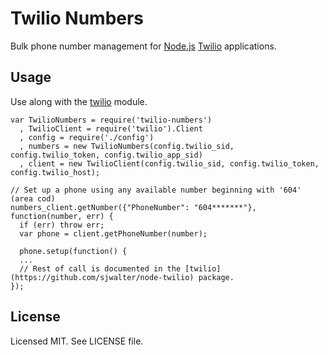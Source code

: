 # Twilio Numbers

Bulk phone number management for [Node.js](http://nodejs.org) [Twilio](http://twilio.com) applications.

## Usage

Use along with the [twilio](https://github.com/sjwalter/node-twilio) module.

    var TwilioNumbers = require('twilio-numbers')
      , TwilioClient = require('twilio').Client
      , config = require('./config')
      , numbers = new TwilioNumbers(config.twilio_sid, config.twilio_token, config.twilio_app_sid)
      , client = new TwilioClient(config.twilio_sid, config.twilio_token, config.twilio_host);

    // Set up a phone using any available number beginning with '604' (area cod)
    numbers_client.getNumber({"PhoneNumber": "604*******"}, function(number, err) {
      if (err) throw err;
      var phone = client.getPhoneNumber(number);

      phone.setup(function() {
      ...
      // Rest of call is documented in the [twilio](https://github.com/sjwalter/node-twilio) package.
    });

## License

Licensed MIT. See LICENSE file.
